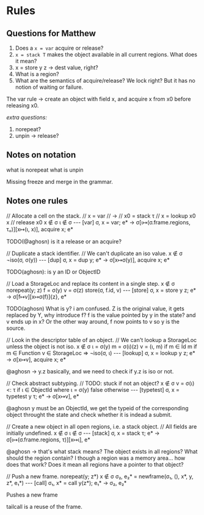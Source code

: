 # Rules

## Questions for Matthew

1. Does a `x = var` acquire or release?
2. `x = stack T` makes the object available in all current regions. What does it mean?
3. x = store y z -> dest value, right? 
4. What is a region?
5. What are the semantics of acquire/release? We lock right?
But it has no notion of waiting or failure.

The var rule -> create an object with field x, and acquire x from x0 before releasing x0.

*extra questions:*

1. norepeat?
2. unpin -> release?

## Notes on notation

what is norepeat
what is unpin

Missing freeze and merge in the grammar.

## Notes one rules

// Allocate a cell on the stack.
// x = var
// ->
// x0 = stack τ
// x = lookup x0 x
// release x0
x ∉ σ
ι ∉ σ
--- [var]
σ, x = var; e* → σ[ι↦(σ.frame.regions, τᵩ)][x↦(ι, x)], acquire x; e*

TODO(@aghosn) is it a release or an acquire?

// Duplicate a stack identifier.
// We can't duplicate an iso value.
x ∉ σ
¬iso(σ, σ(y))
--- [dup]
σ, x = dup y; e* → σ[x↦σ(y)], acquire x; e*

TODO(aghosn): is y an ID or ObjectID 

// Load a StorageLoc and replace its content in a single step.
x ∉ σ
norepeat(y; z)
f = σ(y)
v = σ(z)
store(σ, f.id, v)
--- [store]
σ, x = store y z; e* → σ[f↦v][x↦σ(f)]\{z}, e*

TODO(aghosn)
What is y? i am confused.
Z is the original value, it gets replaced by Y, why introduce f?
f is the value pointed by y in the state? and v ends up in x?
Or the other way around, f now points to v so y is the source.

// Look in the descriptor table of an object.
// We can't lookup a StorageLoc unless the object is not iso.
x ∉ σ
ι = σ(y)
m = σ(ι)(z)
v = (ι, m) if m ∈ Id
    m if m ∈ Function
v ∈ StorageLoc ⇒ ¬iso(σ, ι)
--- [lookup]
σ, x = lookup y z; e* → σ[x↦v], acquire x; e*

@aghosn -> y.z basically, and we need to check if y.z is iso or not.

// Check abstract subtyping.
// TODO: stuck if not an object?
x ∉ σ
v = σ(ι) <: τ if ι ∈ ObjectId where ι = σ(y)
    false otherwise
--- [typetest]
σ, x = typetest y τ; e* → σ[x↦v], e*

@aghosn y must be an ObjectId, we get the typeid of the corresponding object
throught the state and check whether it is indead a submit.


// Create a new object in all open regions, i.e. a stack object.
// All fields are initially undefined.
x ∉ σ
ι ∉ σ
--- [stack]
σ, x = stack τ; e* → σ[ι↦(σ.frame.regions, τ)][x↦ι], e*

@aghosn -> that's what stack means? The object exists in all regions?
What should the region contain?
I though a region was a memory area... how does that work?
Does it mean all regions have a pointer to that object?

// Push a new frame.
norepeat(y; z*)
x ∉ σ
σ₂, e₂* = newframe(σ₁, (), x*, y, z*, e₁*)
--- [call]
σ₁, x* = call y(z*); e₁* → σ₂, e₂*

Pushes a new frame

tailcall is a reuse of the frame.

